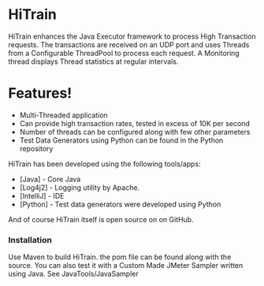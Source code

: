 # HiTrain

HiTrain enhances the Java Executor framework to process High Transaction requests.  The transactions are received on an UDP port and uses Threads from a Configurable ThreadPool to process each request. A Monitoring thread displays Thread statistics at regular intervals.

# Features!

  - Multi-Threaded application
  - Can provide high transaction rates, tested in excess of 10K per second
  - Number of threads can be configured along with few other parameters
  - Test Data Generators using Python can be found in the Python repository

HiTrain has been developed using the following tools/apps:

* [Java] - Core Java 
* [Log4j2] - Logging utility by Apache.
* [IntelliJ] - IDE
* [Python] - Test data generators were developed using Python

And of course HiTrain itself is open source on on GitHub.

### Installation

Use Maven to build HiTrain.  the pom file can be found along with the source.
You can also test it with a Custom Made JMeter Sampler written using Java.  See JavaTools/JavaSampler


